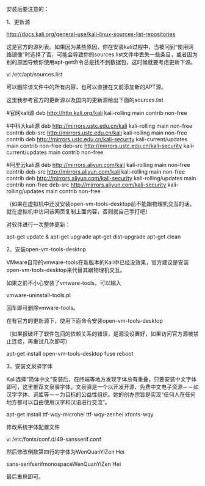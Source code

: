 安装后要注意的：

1、更新源

http://docs.kali.org/general-use/kali-linux-sources-list-repositories

这是官方的源列表。如果因为某些原因，你在安装kali过程中，当被问到“使用网络镜像”时选择了否，可能会导致你的sources.list文件中丢失一些条目，或者因为别的原因导致你使用apt-get命令总是找不到数据包，这时候就要考虑更新下源。

vi /etc/apt/sources.list

可以删除该文件中的所有内容，也可以直接在文前添加新的APT源。

这里我参考官方的更新源以及国内的更新源给出下面的sources.list

\#官网kali源
deb http://http.kali.org/kali kali-rolling main contrib non-free

\#中科大kali源
deb http://mirrors.ustc.edu.cn/kali kali-rolling main non-free contrib
deb-src http://mirrors.ustc.edu.cn/kali kali-rolling main non-free contrib
deb http://mirrors.ustc.edu.cn/kali-security kali-current/updates main contrib non-free
deb-src http://mirrors.ustc.edu.cn/kali-security kali-current/updates main contrib non-free

\#阿里云kali源
deb http://mirrors.aliyun.com/kali kali-rolling main non-free contrib
deb-src http://mirrors.aliyun.com/kali kali-rolling main non-free contrib
deb http://mirrors.aliyun.com/kali-security kali-rolling/updates main contrib non-free
deb-src http://mirrors.aliyun.com/kali-security kali-rolling/updates main contrib non-free

（如果在虚拟机中还没安装open-vm-tools-desktop前不能跟物理机交互的话，就在虚拟机中访问该网页复制上面内容，否则就自己手打吧）

对软件进行一次整体更新：

apt-get update & apt-get upgrade
apt-get dist-upgrade
apt-get clean


2、安装open-vm-tools-desktop

VMware自带的vmware-tools在新版本的Kali中已经没效果，官方建议是安装open-vm-tools-desktop来代替其跟物理机交互。

如果之前不小心安装了vmware-tools，可以输入

vmware-uninstall-tools.pl

回车即可删除vmware-tools。

在有官方的更新源下，使用下面命令安装open-vm-tools-desktop

（如果报破坏了软件包间的依赖关系的错误，是源没设置好，如果访问官方源被禁止连接，再重试几次即可）

apt-get install open-vm-tools-desktop fuse
reboot


3、安装文泉驿字体

Kali选择“简体中文”安装后，在终端等地方发现字体总有重叠，只要安装中文字体即可，这里推荐文泉驿字体。文泉驿是一个以开发开源、免费中文电子资源－－如汉字字体、词库等－－为目标的公益性组织。她的创办宗旨是实现“任何人在任何地方都可以自由使用汉字和汉语进行交流”。

apt-get install ttf-wqy-microhei ttf-wqy-zenhei xfonts-wqy

修改系统字体配置文件

vi /etc/fonts/conf.d/49-sansserif.conf

然后修改倒数第四行的字体为WenQuanYiZen Hei

<?xml version="1.0"?><!DOCTYPE fontconfig SYSTEM "fonts.dtd"><fontconfig><!--If the font still has no generic name, addsans-serif--><match target="pattern"><test qual="all"name="family" compare="not_eq"><string>sans-serif</string></test><test qual="all"name="family" compare="not_eq"><string>serif</string></test><test qual="all"name="family" compare="not_eq"><string>monospace</string></test><edit name="family"mode="append_last"><string>WenQuanYiZen Hei</string></edit></match></fontconfig>

最后重启即可。